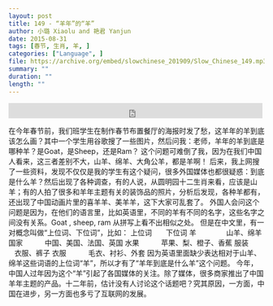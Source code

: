 ```yaml
---
layout: post
title: 149 - “羊年”的“羊”
author: 小璐 Xiaolu and 艳君 Yanjun
date: 2015-08-31
tags: [春节, 生肖, 羊, ]
categories: ["Language", ]
file: https://archive.org/embed/slowchinese_201909/Slow_Chinese_149.mp3
summary: ""
duration: ""
length: ""
---
```


<iframe src="https://archive.org/embed/slowchinese_201909/Slow_Chinese_149.mp3" width="500" height="30" frameborder="0" webkitallowfullscreen="true" mozallowfullscreen="true" allowfullscreen></iframe>

在今年春节前，我们班学生在制作春节布置餐厅的海报时发了愁，这羊年的羊到底该怎么画？其中一个学生用谷歌搜了一些图片，然后问我：老师，羊年的羊到底是哪种羊？是Goat，是Sheep，还是Ram？
这个问题可难倒了我，因为在我们中国人看来，这三者差别不大，山羊、绵羊、大角公羊，都是羊啊！
后来，我上网搜了一些资料，发现不仅仅是我的学生有这个疑问，很多外国媒体也都很疑惑：到底是什么羊？然后出现了各种调查，有的人说，从圆明园十二生肖来看，应该是山羊；有的人拍了很多和羊年主题有关的装饰品的照片，分析后发现，各种羊都有，还出现了中国动画片里的喜羊羊、美羊羊，这下大家可乱套了。
外国人会问这个问题是因为，在他们的语言里，比如英语里，不同的羊有不同的名字，这些名字之间没有关系。Goat , sheep, ram 从拼写上看不出相似之处。
但是在中文里，有一对概念叫做“上位词、下位词”，比如：
上位词       下位词
羊               山羊、绵羊
国家           中国、美国、法国、英国
水果           苹果、梨、橙子、香蕉
服装           衣服、裤子
衣服           毛衣、衬衫、外套
因为英语里面缺少表达相对于山羊、绵羊这些词语的上位词“羊”，所以才有了“羊年到底是什么羊”这个问题。
今年，中国人过年因为这个“羊”引起了各国媒体的关注。除了媒体，很多商家推出了中国羊年主题的产品。十二年前，估计没有人讨论这个话题吧？究其原因，一方面，中国在进步，另一方面也多亏了互联网的发展。
